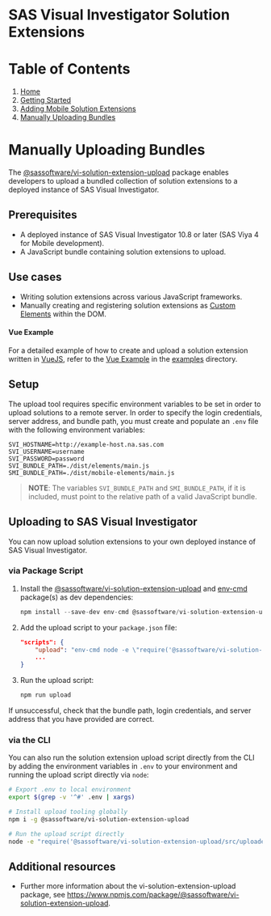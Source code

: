 <!-- Automatically generated table of contents -->

# SAS Visual Investigator Solution Extensions

# Table of Contents

1. [Home](../../README.md)
2. [Getting Started](./1-getting-started.md)
3. [Adding Mobile Solution Extensions](./2-mobile-solutions.md)
4. [Manually Uploading Bundles](./3-manual-uploading.md)

<!-- toc_end -->
# Manually Uploading Bundles

The [@sassoftware/vi-solution-extension-upload](https://www.npmjs.com/package/@sassoftware/vi-solution-extension-upload) package enables developers to upload a bundled collection of solution extensions to a deployed instance of SAS Visual Investigator.

## Prerequisites
- A deployed instance of SAS Visual Investigator 10.8 or later (SAS Viya 4 for Mobile development).
- A JavaScript bundle containing solution extensions to upload.

## Use cases
- Writing solution extensions across various JavaScript frameworks.
- Manually creating and registering solution extensions as [Custom Elements](https://developer.mozilla.org/en-US/docs/Web/API/Web_components/Using_custom_elements) within the DOM.

#### Vue Example
For a detailed example of how to create and upload a solution extension written in [VueJS](https://vuejs.org/), refer to the [Vue Example](../../examples/vue-solution/) in the [examples](../../examples) directory.

## Setup
The upload tool requires specific environment variables to be set in order to upload solutions to a remote server. In order to specify the login credentials, server address, and bundle path, you must create and populate an `.env` file with the following environment variables:

```env
SVI_HOSTNAME=http://example-host.na.sas.com
SVI_USERNAME=username
SVI_PASSWORD=password
SVI_BUNDLE_PATH=./dist/elements/main.js
SMI_BUNDLE_PATH=./dist/mobile-elements/main.js
```
> **NOTE**: The variables `SVI_BUNDLE_PATH` and `SMI_BUNDLE_PATH`, if it is included, must point to the relative path of a valid JavaScript bundle.

## Uploading to SAS Visual Investigator
You can now upload solution extensions to your own deployed instance of SAS Visual Investigator.

### via Package Script
1. Install the [@sassoftware/vi-solution-extension-upload](https://www.npmjs.com/package/@sassoftware/vi-solution-extension-upload) and [env-cmd](https://www.npmjs.com/package/env-cmd) package(s) as dev dependencies:
    ```js
    npm install --save-dev env-cmd @sassoftware/vi-solution-extension-upload
    ```
2. Add the upload script to your `package.json` file:
    ```json
    "scripts": {
        "upload": "env-cmd node -e \"require('@sassoftware/vi-solution-extension-upload/src/uploader').upload()\"",
        ...
    }
    ```
3. Run the upload script:
    ```bash
    npm run upload
    ```
If unsuccessful, check that the bundle path, login credentials, and server address that you have provided are correct.

### via the CLI
You can also run the solution extension upload script directly from the CLI by adding the environment variables in `.env` to your environment and running the upload script directly via `node`:
```bash
# Export .env to local environment
export $(grep -v '^#' .env | xargs)

# Install upload tooling globally
npm i -g @sassoftware/vi-solution-extension-upload

# Run the upload script directly
node -e "require('@sassoftware/vi-solution-extension-upload/src/uploader').upload()"
```

## Additional resources
- Further more information about the vi-solution-extension-upload package, see https://www.npmjs.com/package/@sassoftware/vi-solution-extension-upload.
